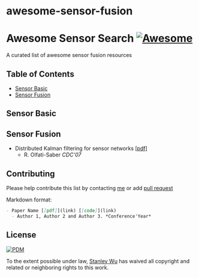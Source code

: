 # awesome-sensor-fusion

# Awesome Sensor Search [![Awesome](https://awesome.re/badge.svg)](https://awesome.re)

A curated list of awesome sensor fusion resources


## Table of Contents
- [Sensor Basic](#sensor-basic)
- [Sensor Fusion](#sensor-fusion)

## Sensor Basic

## Sensor Fusion
- Distributed Kalman filtering for sensor networks [[pdf]](http://ieeexplore.ieee.org/abstract/document/4434303/)
  - R. Olfati-Saber *CDC'07*

## Contributing
Please help contribute this list by contacting [me](https://stanleyw-tw.github.io/) or add [pull request](https://github.com/stanleyw-tw/awesome-sensor-fusion/pulls)

Markdown format:
```markdown
- Paper Name [[pdf]](link) [[code]](link)
  - Author 1, Author 2 and Author 3. *Conference'Year*
```

## License
[![PDM](https://licensebuttons.net/p/mark/1.0/88x31.png)](https://creativecommons.org/publicdomain/zero/1.0/)

To the extent possible under law, [Stanley Wu](https://stanleyw-tw.github.io/) has waived all copyright and related or neighboring rights to this work.
